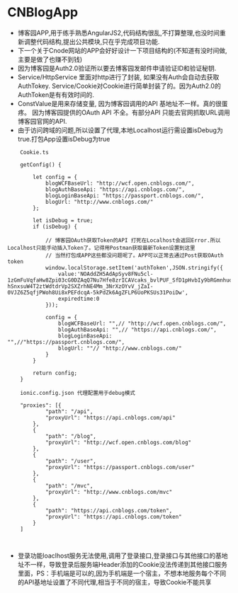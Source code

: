 # CNBlogApp

 * 博客园APP,用于练手熟悉AngularJS2,代码结构很乱,不打算整理,也没时间重新调整代码结构,提出公共模块,只在乎完成项目功能. 
 * 下一个关于Cnode网站的APP会好好设计一下项目结构的(不知道有没时间做,主要是做了也赚不到钱)
 * 因为博客园是Auth2.0验证所以要去博客园发邮件申请验证ID和验证秘钥.
 * Service/HttpService 里面对http进行了封装, 如果没有Auth会自动去获取AuthTokey. Service/Cookie对Cookie进行简单封装了的。因为Auth2.0的AuthToken是有有效时间的.
 * ConstValue是用来存储变量, 因为博客园调用的API 基地址不一样。真的很蛋疼。 因为博客园提供的OAuth API 不全。有部分API 只能去官网抓取URL调用博客园官网的API.
 * 由于访问跨域的问题,所以设置了代理,本地Localhost运行需设置isDebug为true.打包App设置isDebug为true
 
```
    Cookie.ts 

    getConfig() {

        let config = {
            blogWCFBaseUrl: "http://wcf.open.cnblogs.com/",
            blogAuthBaseApi: "https://api.cnblogs.com/",
            blogLoginBaseApi: "https://passport.cnblogs.com/",
            blogUrl: "http://www.cnblogs.com/"
        };

        let isDebug = true;
        if (isDebug) {
            
            // 博客园OAuth获取Token的API 打死在Localhost会返回Error.所以Localhost只能手动插入Token了。记得用Postman获取最新Token设置到这里
            // 当然打包成APP这些都没问题呢了。APP可以正常去通过Post获取OAuth token
            window.localStorage.setItem('authToken',JSON.stringify({
                value:'NOAddZH5AdApSyv8FNu5cl-1zGmFuVqfaHw8Zpi03cG0DZAqQ7Nu7Hfe8zrICAVcaks_bvlPUF_SfD1pHvbIy9bRGmnhuoBCyZpCtAK4TspBkamV-hSnxsuW4T2ztWdtdrVp2SXZrhNE4Mm_3NrXzOYvV_jZaI-0VJZ6Z5qfjPWoh8Ui8xPEFdcqA-5kPdZk6AgZFLP6UoPKSUs31PoiDw',
                expiredtime:0
            }));
            
            config = {
                blogWCFBaseUrl: "",// "http://wcf.open.cnblogs.com/",
                blogAuthBaseApi: "",// "https://api.cnblogs.com/",
                blogLoginBaseApi: "",//"https://passport.cnblogs.com/",
                blogUrl: ""// "http://www.cnblogs.com/"
            }
        }

        return config;
    }
    
    ionic.config.json 代理配置用于debug模式
    
    "proxies": [{
            "path": "/api",
            "proxyUrl": "https://api.cnblogs.com/api"
        },
        {
            "path": "/blog",
            "proxyUrl": "http://wcf.open.cnblogs.com/blog"
        },
        {
            "path": "/user",
            "proxyUrl": "https://passport.cnblogs.com/user"
        },
        {
            "path": "/mvc",
            "proxyUrl": "http://www.cnblogs.com/mvc"
        },
        {
            "path": "https://api.cnblogs.com/token",
            "proxyUrl": "https://api.cnblogs.com/token"
        }
    ]
    
    
  ```
  * 登录功能loaclhost服务无法使用,调用了登录接口,登录接口与其他接口的基地址不一样，导致登录后服务端Header添加的Cookie没法传递到其他接口服务里面，PS：手机端是可以的,因为手机端是一个宿主，不想本地服务每个不同的API基地址设置了不同代理,相当于不同的宿主，导致Cookie不能共享
